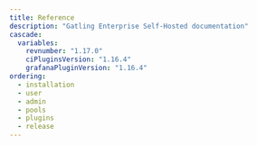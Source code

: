 ```yaml
---
title: Reference
description: "Gatling Enterprise Self-Hosted documentation"
cascade:
  variables:
    revnumber: "1.17.0"
    ciPluginsVersion: "1.16.4"
    grafanaPluginVersion: "1.16.4"
ordering:
  - installation
  - user
  - admin
  - pools
  - plugins
  - release
---
```

